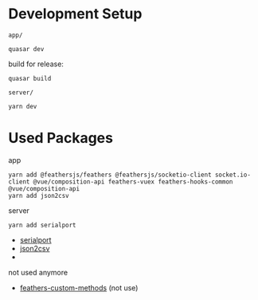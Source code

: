 <!--lint disable list-item-indent-->
<!--lint disable list-item-bullet-indent-->

# Development Setup

`app/`
```
quasar dev
```

build for release:
```
quasar build
```

`server/`
```
yarn dev
```


# Used Packages

app
```
yarn add @feathersjs/feathers @feathersjs/socketio-client socket.io-client @vue/composition-api feathers-vuex feathers-hooks-common @vue/composition-api
yarn add json2csv
```

server
```
yarn add serialport
```

- [serialport](https://serialport.io/docs/guide-usage)
- [json2csv](https://mircozeiss.com/json2csv/)
- []()

not used anymore
- [feathers-custom-methods](https://github.com/arve0/feathers-custom-methods) (not use)
